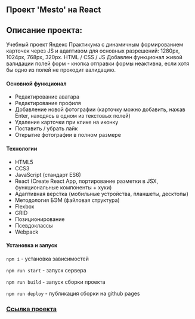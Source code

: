 ## Проект 'Mesto' на React

## Описание проекта:

Учебный проект Яндекс Практикума с динамичным формированием карточек через JS и адаптивом для основных разрешений: 1280px, 1024px, 768px, 320px. HTML / CSS / JS
Добавлен функционал живой валидации полей форм - кнопка отправки формы неактивна, если хотя бы одно из полей не проходит валидацию.

#### Основной функционал
+ Редактирование аватара
+ Редактирование профиля
+ Добавление новой фотографии (карточку можно добавить, нажав Enter, находясь в одном из текстовых полей)
+ Удаление карточки при клике на иконку
+ Поставить / убрать лайк
+ Открытие фотографии в полном размере

#### Технологии
+ HTML5
+ CCS3
+ JavaScript (стандарт ES6)
+ React (Create React App, портирование разметки в JSX, функциональные компоненты + хуки)
+ Адаптивная верстка (мобильные устройства, планшеты, десктопы)
+ Методология БЭМ (файловая структура)
+ Flexbox
+ GRID
+ Позиционирование
+ Псевдоклассы
+ Webpack

#### Установка и запуск 

`npm i` - установка зависимостей

`npm run start` - запуск сервера

`npm run build` - запуск сборки проекта

`npm run deploy` - публикация сборки на github pages

### [Ссылка проекта](https://sergynya174.github.io/mesto-react/)
